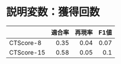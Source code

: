 # 説明変数：獲得回数
| | 適合率 | 再現率 | F1値 |
| :-- | --: | --: | --: |
| CTScore-8 | 0.35 | 0.04 | 0.07 |
| CTScore-15 | 0.58 | 0.05 | 0.1 |

